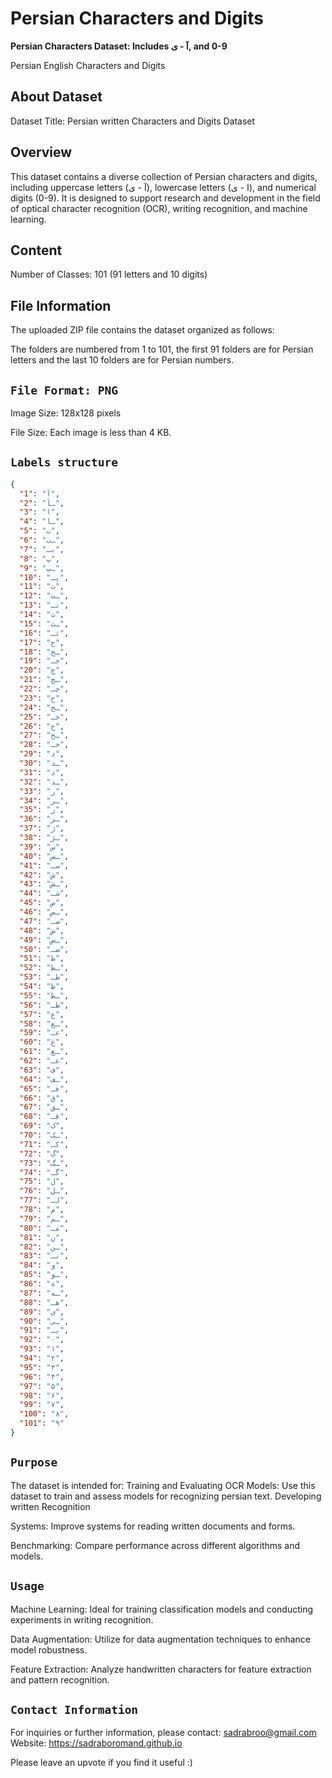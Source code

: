 # Persian Characters and Digits
**Persian  Characters Dataset: Includes آ - ی, and 0-9**

Persian English Characters and Digits
## About Dataset
Dataset Title: Persian written Characters and Digits Dataset

## Overview
This dataset contains a diverse collection of Persian characters and digits, including uppercase letters (آ - ی), lowercase letters (ا - ی), and numerical digits (0-9). It is designed to support research and development in the field of optical character recognition (OCR), writing recognition, and machine learning.


## Content
Number of Classes: 101 (91 letters and 10 digits)

## File Information
The uploaded ZIP file contains the dataset organized as follows:

The folders are numbered from 1 to 101, the first 91 folders are for Persian letters and the last 10 folders are for Persian numbers.


## `File Format: PNG`
Image Size: 128x128 pixels

File Size: Each image is less than 4 KB.

## `Labels structure`

```json
{
  "1": "آ",
  "2": "ـآ",
  "3": "ا",
  "4": "ـا",
  "5": "ب",
  "6": "ـب",
  "7": "بـ",
  "8": "پ",
  "9": "ـپ",
  "10": "پـ",
  "11": "ت",
  "12": "ـت",
  "13": "تـ",
  "14": "ث",
  "15": "ـث",
  "16": "ثـ",
  "17": "ج",
  "18": "ـج",
  "19": "جـ",
  "20": "چ",
  "21": "ـچ",
  "22": "چـ",
  "23": "ح",
  "24": "ـح",
  "25": "حـ",
  "26": "خ",
  "27": "ـخ",
  "28": "خـ",
  "29": "د",
  "30": "ـد",
  "31": "ذ",
  "32": "ـذ",
  "33": "ر",
  "34": "ـر",
  "35": "ز",
  "36": "ـز",
  "37": "ژ",
  "38": "ـژ",
  "39": "س",
  "40": "ـس",
  "41": "سـ",
  "42": "ش",
  "43": "ـش",
  "44": "شـ",
  "45": "ص",
  "46": "ـص",
  "47": "صـ",
  "48": "ض",
  "49": "ـض",
  "50": "ضـ",
  "51": "ط",
  "52": "ـط",
  "53": "طـ",
  "54": "ظ",
  "55": "ـظ",
  "56": "ظـ",
  "57": "ع",
  "58": "ـع",
  "59": "عـ",
  "60": "غ",
  "61": "ـغ",
  "62": "غـ",
  "63": "ف",
  "64": "ـف",
  "65": "فـ",
  "66": "ق",
  "67": "ـق",
  "68": "قـ",
  "69": "ک",
  "70": "ـک",
  "71": "کـ",
  "72": "گ",
  "73": "ـگ",
  "74": "گـ",
  "75": "ل",
  "76": "ـل",
  "77": "لـ",
  "78": "م",
  "79": "ـم",
  "80": "مـ",
  "81": "ن",
  "82": "ـن",
  "83": "نـ",
  "84": "و",
  "85": "ـو",
  "86": "ه",
  "87": "ـه",
  "88": "هـ",
  "89": "ی",
  "90": "ـی",
  "91": "یـ",
  "92": "۰",
  "93": "١",
  "94": "۲",
  "95": "۳",
  "96": "۴",
  "97": "۵",
  "98": "۶",
  "99": "۷",
  "100": "۸",
  "101": "۹"
}
```

## `Purpose`
The dataset is intended for:
Training and Evaluating OCR Models: Use this dataset to train and assess models for recognizing persian text.
Developing written Recognition 

Systems: Improve systems for reading written documents and forms.

Benchmarking: Compare performance across different algorithms and models.

## `Usage`
Machine Learning: Ideal for training classification models and conducting experiments in writing recognition.

Data Augmentation: Utilize for data augmentation techniques to enhance model robustness.

Feature Extraction: Analyze handwritten characters for feature extraction and pattern recognition.

## `Contact Information`
For inquiries or further information, please contact: sadrabroo@gmail.com
Website: https://sadraboromand.github.io

Please leave an upvote if you find it useful :)